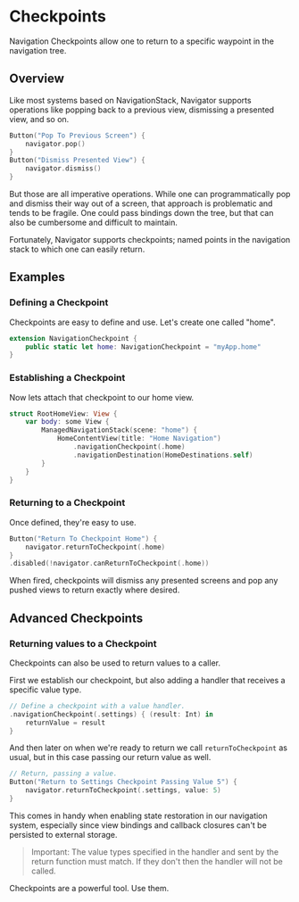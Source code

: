 # Checkpoints

Navigation Checkpoints allow one to return to a specific waypoint in the navigation tree.

## Overview

Like most systems based on NavigationStack, Navigator supports operations like popping back to a previous view, dismissing a presented view, and so on.
```swift
Button("Pop To Previous Screen") {
    navigator.pop()
}
Button("Dismiss Presented View") {
    navigator.dismiss()
}
```
But those are all imperative operations. While one can programmatically pop and dismiss their way out of a screen, that approach is problematic and tends to be fragile. One could pass bindings down the tree, but that can also be cumbersome and difficult to maintain.

Fortunately, Navigator supports checkpoints; named points in the navigation stack to which one can easily return.

## Examples

### Defining a Checkpoint
Checkpoints are easy to define and use. Let's create one called "home".
```swift
extension NavigationCheckpoint {
    public static let home: NavigationCheckpoint = "myApp.home"
}
```

### Establishing a Checkpoint
Now lets attach that checkpoint to our home view.
```swift
struct RootHomeView: View {
    var body: some View {
        ManagedNavigationStack(scene: "home") {
            HomeContentView(title: "Home Navigation")
                .navigationCheckpoint(.home)
                .navigationDestination(HomeDestinations.self)
        }
    }
}
```

### Returning to a Checkpoint
Once defined, they're easy to use.
```swift
Button("Return To Checkpoint Home") {
    navigator.returnToCheckpoint(.home)
}
.disabled(!navigator.canReturnToCheckpoint(.home))
```
When fired, checkpoints will dismiss any presented screens and pop any pushed views to return exactly where desired.

## Advanced Checkpoints

### Returning values to a Checkpoint
Checkpoints can also be used to return values to a caller.

First we establish our checkpoint, but also adding a handler that receives a specific value type.
```swift
// Define a checkpoint with a value handler.
.navigationCheckpoint(.settings) { (result: Int) in
    returnValue = result
}
```
And then later on when we're ready to return we call `returnToCheckpoint` as usual, but in this case passing our return value as well. 
```swift
// Return, passing a value.
Button("Return to Settings Checkpoint Passing Value 5") {
    navigator.returnToCheckpoint(.settings, value: 5)
}
```
This comes in handy when enabling state restoration in our navigation system, especially since view bindings and callback closures can't be persisted to external storage.

> Important: The value types specified in the handler and sent by the return function must match. If they don't then the handler will not be called.

Checkpoints are a powerful tool. Use them.
